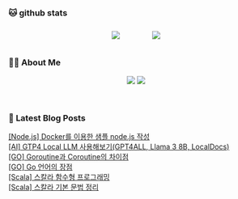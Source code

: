 
###  🐱 github stats  

<div id="main" align="center">
    <img src="https://github-readme-stats.vercel.app/api?username=peterica&count_private=true&show_icons=true&theme=radical"
        style="height: auto; margin-left: 20px; margin-right: 20px; padding: 10px;"/>
    <img src="https://github-readme-stats.vercel.app/api/top-langs/?username=peterica&layout=compact"   
        style="height: auto; margin-left: 20px; margin-right: 20px; padding: 10px;"/>
</div>

###  💁‍♀️ About Me  
<p align="center">
    <a href="https://peterica.tistory.com/"><img src="https://img.shields.io/badge/Blog-FF5722?style=flat-square&logo=Blogger&logoColor=white"/></a>
    <a href="mailto:ilovefran.ofm@gmail.com"><img src="https://img.shields.io/badge/Gmail-d14836?style=flat-square&logo=Gmail&logoColor=white&link=ilovefran.ofm@gmail.com"/></a>
</p>

<br>

### 📕 Latest Blog Posts   

<a href ="https://peterica.tistory.com/785"> [Node.js] Docker를 이용한 샘플 node.js 작성 </a> <br>
<a href ="https://peterica.tistory.com/778"> [AI] GTP4 Local LLM 사용해보기(GPT4ALL, Llama 3 8B, LocalDocs) </a> <br>
<a href ="https://peterica.tistory.com/775"> [GO] Goroutine과 Coroutine의 차이점 </a> <br>
<a href ="https://peterica.tistory.com/774"> [GO] Go 언어의 장점 </a> <br>
<a href ="https://peterica.tistory.com/773"> [Scala] 스칼라 함수형 프로그래밍 </a> <br>
<a href ="https://peterica.tistory.com/772"> [Scala] 스칼라 기본 문법 정리 </a> <br>

